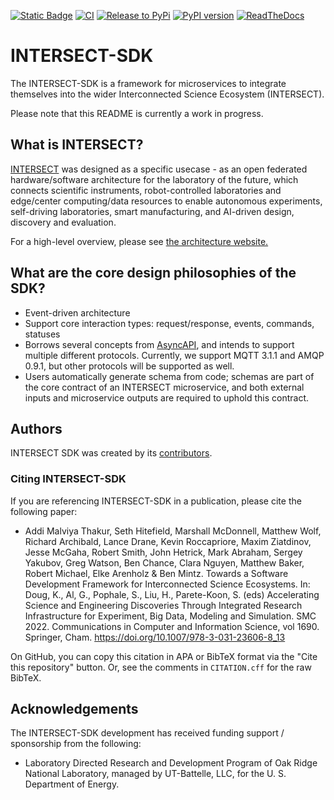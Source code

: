 [![Static Badge](https://img.shields.io/badge/DOI-10.11578%2Fdc.20240927.1-blue)](https://doi.org/10.11578/dc.20240927.1)
[![CI](https://github.com/INTERSECT-SDK/python-sdk/actions/workflows/ci.yml/badge.svg)](https://github.com/INTERSECT-SDK/python-sdk/actions/workflows/ci.yml)
[![Release to PyPi](https://github.com/INTERSECT-SDK/python-sdk/actions/workflows/publish.yml/badge.svg)](https://github.com/INTERSECT-SDK/python-sdk/actions/workflows/publish.yml)
[![PyPI version](https://badge.fury.io/py/intersect-sdk.svg)](https://badge.fury.io/py/intersect-sdk)
[![ReadTheDocs](https://readthedocs.org/projects/intersect-python-sdk/badge/?version=latest)](https://intersect-python-sdk.readthedocs.io/en/latest/)

# INTERSECT-SDK

The INTERSECT-SDK is a framework for microservices to integrate themselves into the wider Interconnected Science Ecosystem (INTERSECT).

Please note that this README is currently a work in progress.

## What is INTERSECT?
[INTERSECT](https://www.ornl.gov/intersect) was designed as a specific usecase - as an open federated hardware/software architecture for the laboratory of the future, which connects scientific instruments, robot-controlled laboratories and edge/center computing/data resources to enable autonomous experiments, self-driving laboratories, smart manufacturing, and AI-driven design, discovery and evaluation.

For a high-level overview, please see [the architecture website.](https://intersect-architecture.readthedocs.io/en/latest/)

## What are the core design philosophies of the SDK?

- Event-driven architecture
- Support core interaction types: request/response, events, commands, statuses
- Borrows several concepts from [AsyncAPI](https://www.asyncapi.com/docs/reference/specification/latest), and intends to support multiple different protocols. Currently, we support MQTT 3.1.1 and AMQP 0.9.1, but other protocols will be supported as well.
- Users automatically generate schema from code; schemas are part of the core contract of an INTERSECT microservice, and both external inputs and microservice outputs are required to uphold this contract.

## Authors

INTERSECT SDK was created by its [contributors](https://github.com/intersect-sdk/python-sdk/graphs/contributors).

### Citing INTERSECT-SDK

If you are referencing INTERSECT-SDK in a publication, please cite the following paper:

 * Addi Malviya Thakur, Seth Hitefield, Marshall McDonnell, Matthew Wolf, Richard Archibald, Lance Drane, Kevin Roccapriore, Maxim Ziatdinov, Jesse McGaha, Robert Smith, John Hetrick, Mark Abraham, Sergey Yakubov, Greg Watson, Ben Chance, Clara Nguyen, Matthew Baker, Robert Michael, Elke Arenholz & Ben Mintz. Towards a Software Development Framework for Interconnected Science Ecosystems. In: Doug, K., Al, G., Pophale, S., Liu, H., Parete-Koon, S. (eds) Accelerating Science and Engineering Discoveries Through Integrated Research Infrastructure for Experiment, Big Data, Modeling and Simulation. SMC 2022. Communications in Computer and Information Science, vol 1690. Springer, Cham. https://doi.org/10.1007/978-3-031-23606-8_13

On GitHub, you can copy this citation in APA or BibTeX format via the "Cite this repository" button. Or, see the comments in `CITATION.cff` for the raw BibTeX.

## Acknowledgements

The INTERSECT-SDK development has received funding support / sponsorship from the following:

  * Laboratory Directed Research and Development Program of Oak Ridge National Laboratory, managed by UT-Battelle, LLC, for the U. S. Department of Energy.
